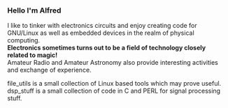 ### Hello I'm Alfred

I like to tinker with electronics circuits and enjoy creating code for GNU/Linux as well as embedded devices in the realm of physical computing.<br />
**Electronics sometimes turns out to be a field of technology closely related to magic!**<br />
Amateur Radio and Amateur Astronomy also provide interesting activities and exchange of experience.<br />

file_utils is a small collection of Linux based tools which may prove useful.<br />
dsp_stuff is a small collection of code in C and PERL for signal processing stuff.<br />

